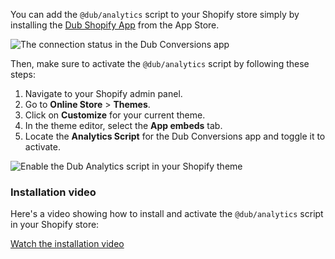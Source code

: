 You can add the `@dub/analytics` script to your Shopify store simply by installing the [Dub Shopify App](https://d.to/shopify/app) from the App Store.

![The connection status in the Dub Conversions app](https://mintlify.s3.us-west-1.amazonaws.com/dub/images/shopify/shopify-app.png)

Then, make sure to activate the `@dub/analytics` script by following these steps:

1. Navigate to your Shopify admin panel.
2. Go to **Online Store** > **Themes**.
3. Click on **Customize** for your current theme.
4. In the theme editor, select the **App embeds** tab.
5. Locate the **Analytics Script** for the Dub Conversions app and toggle it to activate.

![Enable the Dub Analytics script in your Shopify theme](https://mintlify.s3.us-west-1.amazonaws.com/dub/images/shopify/shopify-enable-tracking-script.png)

### Installation video

Here's a video showing how to install and activate the `@dub/analytics` script in your Shopify store:

[Watch the installation video](https://www.loom.com/embed/936970b8db5b41488657fa92ffec384a?sid=04030975-6d7e-4126-8487-a1d9a3095efc)
